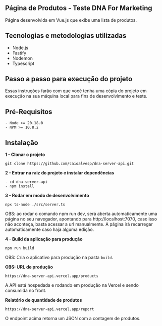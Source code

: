 ## Página de Produtos - Teste DNA For Marketing

Página desenvolvida em Vue.js que exibe uma lista de produtos.

## Tecnologias e metodologias utilizadas

- Node.js
- Fastify
- Nodemon
- Typescript

## Passo a passo para execução do projeto

Essas instruções farão com que você tenha uma cópia do projeto em execução na sua máquina local para fins de desenvolvimento e teste.

## Pré-Requisitos

```
- Node >= 20.18.0
- NPM >= 10.8.2
```

## Instalação

**1 - Clonar o projeto**

```
git clone https://github.com/caioalvesp/dna-server-api.git
```

**2 - Entrar na raiz do projeto e instalar dependências**

```
- cd dna-server-api
- npm install
```

**3 - Rodar em modo de desenvolvimento**

```
npx ts-node ./src/server.ts
```

OBS: ao rodar o comando npm run dev, será aberta automaticamente uma página no seu navegador, apontando para http://localhost:7070, caso isso não aconteça, basta acessar a url manualmente. A página irá recarregar automaticamente caso haja alguma edição.

**4 - Build da aplicação para produção**

```
npm run build
```

OBS: Cria o aplicativo para produção na pasta `build`. <br>

**OBS: URL de produção**

```
https://dna-server-api.vercel.app/products
```

A API está hospedada e rodando em produção na Vercel e sendo consumida no front.

**Relatório de quantidade de produtos**

```
https://dna-server-api.vercel.app/report
```

O endpoint acima retorna um JSON com a contagem de produtos.
